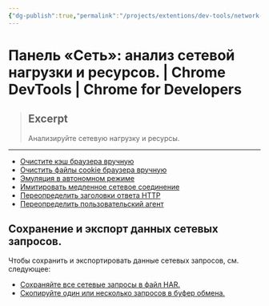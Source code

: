 ```yaml
---
{"dg-publish":true,"permalink":"/projects/extentions/dev-tools/network-panel/"}
---
```



# Панель «Сеть»: анализ сетевой нагрузки и ресурсов.  |  Chrome DevTools  |  Chrome for Developers

> ## Excerpt
> Анализируйте сетевую нагрузку и ресурсы.

---

-   [Очистите кэш браузера вручную](https://developer.chrome.com/docs/devtools/network/reference?hl=ru#clear-cache)
-   [Очистить файлы cookie браузера вручную](https://developer.chrome.com/docs/devtools/network/reference?hl=ru#clear-cookies)
-   [Эмуляция в автономном режиме](https://developer.chrome.com/docs/devtools/network/reference?hl=ru#offline)
-   [Имитировать медленное сетевое соединение](https://developer.chrome.com/docs/devtools/network/reference?hl=ru#throttling)
-   [Переопределить заголовки ответа HTTP](https://developer.chrome.com/docs/devtools/network/reference?hl=ru#override-headers)
-   [Переопределить пользовательский агент](https://developer.chrome.com/docs/devtools/network/reference?hl=ru#user-agent)

## Сохранение и экспорт данных сетевых запросов.

Чтобы сохранить и экспортировать данные сетевых запросов, см. следующее:

-   [Сохраняйте все сетевые запросы в файл HAR.](https://developer.chrome.com/docs/devtools/network/reference?hl=ru#save-as-har)
-   [Скопируйте один или несколько запросов в буфер обмена.](https://developer.chrome.com/docs/devtools/network/reference?hl=ru#copy) 
